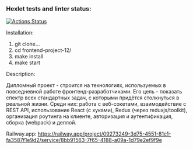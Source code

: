 ### Hexlet tests and linter status:
[![Actions Status](https://github.com/Scarecrow2510/frontend-project-12/workflows/hexlet-check/badge.svg)](https://github.com/Scarecrow2510/frontend-project-12/actions)

Installation:

1. git clone...
2. cd frontend-project-12/
3. make install
4. make start

Description:

Дипломный проект - строится на технологиях, используемых в повседневной работе фронтенд-разработчиками.
Его цель - показать спектр всех стандартных задач, с которыми придётся столкнуться в реальной жизни.
Среди них: работа с веб-сокетами, взаимодействие с REST API, использование React (с хуками), Redux (через reduxjs/toolkit), организация роутинга на клиенте, авторизация и аутентификация, сборка (webpack) и деплой.

Railway.app: https://railway.app/project/09273249-3d75-4551-81c1-fa3587f1e9d2/service/8bb91563-7f65-4188-a09a-1d79e2ef9f9e